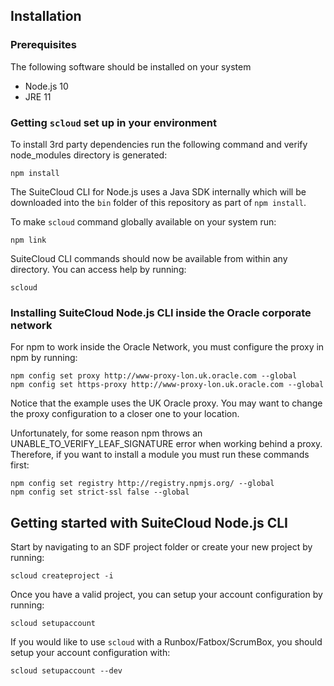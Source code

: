 ## Installation
### Prerequisites
The following software should be installed on your system
- Node.js 10
- JRE 11

### Getting `scloud` set up in your environment
To install 3rd party dependencies run the following command and verify node_modules directory is generated:
```
npm install
```
The SuiteCloud CLI for Node.js uses a Java SDK internally which will be downloaded into the `bin` folder of this repository as part of `npm install`.

To make `scloud` command globally available on your system run:
```
npm link
```

SuiteCloud CLI commands should now be available from within any directory. You can access help by running:
```
scloud
```

### Installing SuiteCloud Node.js CLI inside the Oracle corporate network
For npm to work inside the Oracle Network, you must configure the proxy in npm by running:
```
npm config set proxy http://www-proxy-lon.uk.oracle.com --global
npm config set https-proxy http://www-proxy-lon.uk.oracle.com --global
```
Notice that the example uses the UK Oracle proxy. You may want to change the proxy configuration to a closer one to your location.

Unfortunately, for some reason npm throws an UNABLE_TO_VERIFY_LEAF_SIGNATURE error when working behind a proxy. Therefore, if you want to install a module you must run these commands first:
```
npm config set registry http://registry.npmjs.org/ --global
npm config set strict-ssl false --global
```
## Getting started with SuiteCloud Node.js CLI
Start by navigating to an SDF project folder or create your new project by running:
```
scloud createproject -i
```
Once you have a valid project, you can setup your account configuration by running:
```
scloud setupaccount
```
If you would like to use `scloud` with a Runbox/Fatbox/ScrumBox, you should setup your account configuration with:
```
scloud setupaccount --dev
```

